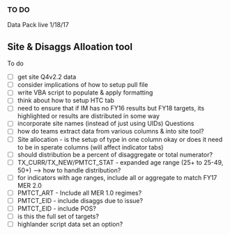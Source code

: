 
### TO DO

Data Pack live 1/18/17

## Site & Disaggs Alloation tool
To do
- [ ] get site Q4v2.2 data
- [ ] consider implications of how to setup pull file
- [ ] write VBA script to populate & apply formatting
- [ ] think about how to setup HTC tab
- [ ] need to ensure that if IM has no FY16 results but FY18 targets, its highlighted or results are distributed in some way
- [ ] incorporate site names (instead of just using UIDs)
Questions
- [ ] how do teams extract data from various columns & into site tool?
- [ ] Site allocation - is the setup of type in one column okay or does it need to be in sperate columns (will affect indicator tabs)
- [ ] should distribution be a percent of disaggregate or total numerator?
- [ ] TX_CURR/TX_NEW/PMTCT_STAT - expanded age range (25+ to 25-49, 50+) --> how to handle distribution?
- [ ] for indicators with age ranges, include all or aggregate to match FY17 MER 2.0
- [ ] PMTCT_ART - Include all MER 1.0 regimes?
- [ ] PMTCT_EID - include disaggs due to issue?
- [ ] PMTCT_EID - include POS?
- [ ] is this the full set of targets?
- [ ] highlander script data set an option?
